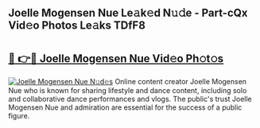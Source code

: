 ## Joelle Mogensen Nue Le𝚊k𝚎d N𝚞𝚍e - Part-cQx Vid𝚎o Photos Le𝚊ks TDfF8

# <h2><a href="http://fb2lh8.evod.top/?m=Joelle+Mogensen+Nue">🔗 👉🔴 Joelle Mogensen Nue Vid𝚎o Ph𝚘t𝚘s</a></h2>

[![Joelle Mogensen Nue N𝚞d𝚎s](https://i.imgur.com/8V9OHl7.gif)](http://fb2lh8.evod.top/?m=Joelle+Mogensen+Nue)
Online content creator Joelle Mogensen Nue who is known for sharing lifestyle and dance content, including solo and collaborative dance performances and vlogs. The public's trust Joelle Mogensen Nue and admiration are essential for the success of a public figure. 
